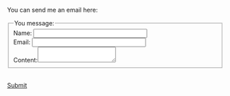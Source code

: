 You can send me an email here:

<form id="contactForm" method="POST" action="https://formspree.io/gaoyuankidult@gmail.com">
  <fieldset>
    <legend>You message:</legend>
    Name: <input name="name" type="text" size="30" required><br>
    Email: <input name="_replyto" type="text" size="30" required><br>
    Content:<textarea name="message" required></textarea>
  </fieldset>
</form>
<br>
<a href="#" class="btn--primary" onclick="document.getElementById('contactForm').submit();">Submit</a>
